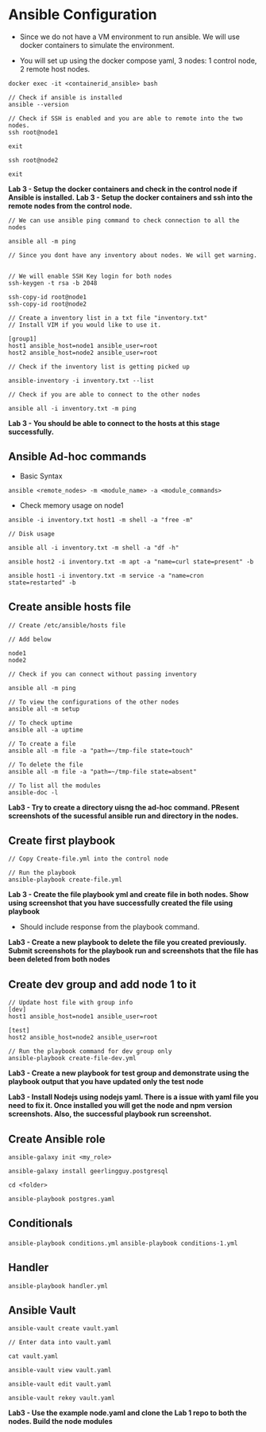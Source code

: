 # Ansible Configuration

- Since we do not have a VM environment to run ansible. We will use docker containers to simulate the environment. 

- You will set up using the docker compose yaml, 3 nodes: 1 control node, 2 remote host nodes. 

```
docker exec -it <containerid_ansible> bash

// Check if ansible is installed
ansible --version 

// Check if SSH is enabled and you are able to remote into the two nodes. 
ssh root@node1

exit

ssh root@node2

exit
```

**Lab 3 - Setup the docker containers and check in the control node if Ansible is installed.**
**Lab 3 - Setup the docker containers and ssh into the remote nodes from the control node.**

```
// We can use ansible ping command to check connection to all the nodes

ansible all -m ping

// Since you dont have any inventory about nodes. We will get warning. 


// We will enable SSH Key login for both nodes
ssh-keygen -t rsa -b 2048

ssh-copy-id root@node1
ssh-copy-id root@node2

// Create a inventory list in a txt file "inventory.txt"
// Install VIM if you would like to use it.

[group1]
host1 ansible_host=node1 ansible_user=root 
host2 ansible_host=node2 ansible_user=root 

// Check if the inventory list is getting picked up 

ansible-inventory -i inventory.txt --list

// Check if you are able to connect to the other nodes

ansible all -i inventory.txt -m ping

```

**Lab 3 - You should be able to connect to the hosts at this stage successfully.**

## Ansible Ad-hoc commands

- Basic Syntax

`ansible <remote_nodes> -m <module_name> -a <module_commands>`

- Check memory usage on node1

`ansible -i inventory.txt host1 -m shell -a "free -m"`

```
// Disk usage 

ansible all -i inventory.txt -m shell -a "df -h"

ansible host2 -i inventory.txt -m apt -a "name=curl state=present" -b

ansible host1 -i inventory.txt -m service -a "name=cron state=restarted" -b
```

## Create ansible hosts file

```
// Create /etc/ansible/hosts file

// Add below

node1
node2

// Check if you can connect without passing inventory

ansible all -m ping

// To view the configurations of the other nodes
ansible all -m setup

// To check uptime
ansible all -a uptime

// To create a file 
ansible all -m file -a "path=~/tmp-file state=touch"

// To delete the file
ansible all -m file -a "path=~/tmp-file state=absent"

// To list all the modules
ansible-doc -l 
```

**Lab3 - Try to create a directory uisng the ad-hoc command. PResent screenshots of the sucessful ansible run and directory in the nodes.**

## Create first playbook 

```
// Copy Create-file.yml into the control node

// Run the playbook 
ansible-playbook create-file.yml

```

**Lab 3 - Create the file playbook yml and create file in both nodes. Show using screenshot that you have successfully created the file using playbook**
- Should include response from the playbook command. 

**Lab3 - Create a new playbook to delete the file you created previously. Submit screenshots for the playbook run and screenshots that the file has been deleted from both nodes**

## Create dev group and add node 1 to it

```
// Update host file with group info
[dev]
host1 ansible_host=node1 ansible_user=root 

[test]
host2 ansible_host=node2 ansible_user=root 

// Run the playbook command for dev group only 
ansible-playbook create-file-dev.yml

```

**Lab3 - Create a new playbook for test group and demonstrate using the playbook output that you have updated only the test node**

**Lab3 - Install Nodejs using nodejs yaml. There is a issue with yaml file you need to fix it. Once installed you will get the node and npm version screenshots. Also, the successful playbook run screenshot.**

## Create Ansible role

```
ansible-galaxy init <my_role>

ansible-galaxy install geerlingguy.postgresql

cd <folder>

ansible-playbook postgres.yaml 
```


## Conditionals

`ansible-playbook conditions.yml`
`ansible-playbook conditions-1.yml`

## Handler

`ansible-playbook handler.yml`

## Ansible Vault

```
ansible-vault create vault.yaml 

// Enter data into vault.yaml 

cat vault.yaml

ansible-vault view vault.yaml

ansible-vault edit vault.yaml

ansible-vault rekey vault.yaml
```

**Lab3 - Use the example node.yaml and clone the Lab 1 repo to both the nodes. Build the node modules** 
